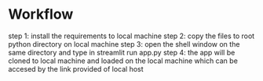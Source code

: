 # Workflow
step 1: install the requirements to local machine
step 2: copy the files to root python directory on local machine
step 3: open the shell window on the same directory and type in streamlit run app.py
step 4: the app will be cloned to local machine and loaded on the local machine which can be accesed by the link provided of local host
